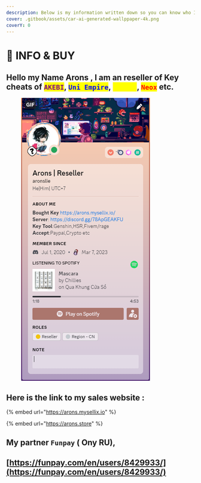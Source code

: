 ```yaml
---
description: Below is my information written down so you can know who I am
cover: .gitbook/assets/car-ai-generated-wallppaper-4k.png
coverY: 0
---
```


# 👤 INFO & BUY

## Hello my Name Arons , I am an reseller of Key cheats of <mark style="color:purple;">`AKEBI`</mark>, <mark style="color:blue;">`Uni Empire`</mark>, <mark style="color:yellow;">`Korepi`</mark>, <mark style="color:red;">`Neox`</mark> etc.



<figure><img src=".gitbook/assets/image (37).png" alt=""><figcaption></figcaption></figure>

## Here is the link to my sales website :&#x20;

{% embed url="https://arons.mysellix.io" %}

{% embed url="https://arons.store" %}

## My partner `Funpay`  ( Ony RU),

## [https://funpay.com/en/users/8429933/](https://funpay.com/en/users/8429933/)



